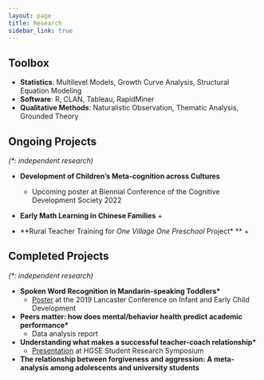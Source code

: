 ```yaml
---
layout: page
title: Research
sidebar_link: true
---
```


## Toolbox

+ **Statistics**: Multilevel Models, Growth Curve Analysis, Structural Equation Modeling
+ **Software**: R, CLAN, Tableau, RapidMiner
+ **Qualitative Methods**: Naturalistic Observation, Thematic Analysis, Grounded Theory

[]() <!--as blank line-->

## Ongoing Projects

*(\*: independent research)*

-  **Development of Children’s Meta-cognition across Cultures**
   + Upcoming poster at Biennial Conference of the Cognitive Development Society 2022

-  **Early Math Learning in Chinese Families**
   + 

-  **Rural Teacher Training for *One Village One Preschool* Project\* **
   + 

[]() <!--as blank line-->

## Completed Projects

*(\*: independent research)*

-  **Spoken Word Recognition in Mandarin-speaking Toddlers\***
   + [Poster](http://wp.lancs.ac.uk/lcicd/files/2021/03/LCICD19-Programme-ed5.pdf) at the 2019 Lancaster Conference on Infant and Early Child Development
-  **Peers matter: how does mental/behavior health predict academic performance\***
   + Data analysis report
-  **Understanding what makes a successful teacher-coach relationship\***
   -  [Presentation](https://drive.google.com/file/d/1ZMij5bYNB8DdoRWkGWIAkX-O6JZJB17A/view?usp=sharing) at HGSE Student Research Symposium
-  **The relationship between forgiveness and aggression: A meta-analysis among adolescents and university students**